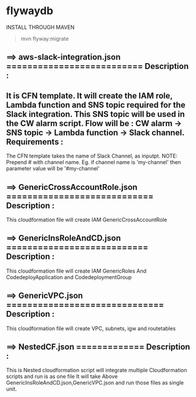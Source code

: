 # flywaydb
INSTALL THROUGH MAVEN
>mvn flyway:migrate


==> aws-slack-integration.json
    ==========================
Description : 
-------------
It is CFN template.
It will create the IAM role, Lambda function and SNS topic required for the Slack integration.
This SNS topic will be used in the CW alarm script.
Flow will be : CW alarm -> SNS topic -> Lambda function -> Slack channel.
Requirements :
-------------
The CFN template takes the name of Slack Channel, as inputpt.
NOTE: Prepend # with channel name. Eg. if channel name is 'my-channel' then parameter value will be '#my-channel'

==> GenericCrossAccountRole.json
    ============================
Description : 
-------------
This cloudformation file will create IAM GenericCrossAccountRole

==> GenericInsRoleAndCD.json
    ===========================
Description : 
-------------
This cloudformation file will create IAM GenericRoles And CodedeployApplication and CodedeploymentGroup

==> GenericVPC.json
    ==============================
Description : 
-------------
This cloudformation file will create VPC, subnets, igw and routetables

==> NestedCF.json
    =============
Description : 
-------------
This is Nested cloudformation script will integrate multiple Cloudformation scripts and run is as one file
It will take Above GenericInsRoleAndCD.json,GenericVPC.json and run those files as single unit.
